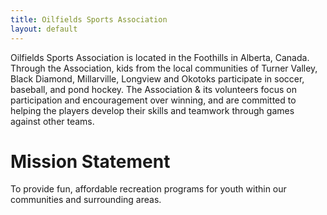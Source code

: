 ```yaml
---
title: Oilfields Sports Association
layout: default
---
```


Oilfields Sports Association is located in the Foothills in Alberta, Canada. Through the Association, kids from the local communities of Turner Valley, Black Diamond, Millarville, Longview and Okotoks participate in soccer, baseball, and pond hockey. The Association & its volunteers focus on participation and encouragement over winning, and are committed to helping the players develop their skills and teamwork through games against other teams.

# Mission Statement

To provide fun, affordable recreation programs for youth within our communities and surrounding areas.
